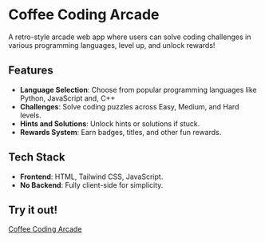 # Coffee Coding Arcade

A retro-style arcade web app where users can solve coding challenges in various programming languages, level up, and unlock rewards!

## Features
- **Language Selection**: Choose from popular programming languages like Python, JavaScript and, C++
- **Challenges**: Solve coding puzzles across Easy, Medium, and Hard levels.
- **Hints and Solutions**: Unlock hints or solutions if stuck.
- **Rewards System**: Earn badges, titles, and other fun rewards.

## Tech Stack
- **Frontend**: HTML, Tailwind CSS, JavaScript.
- **No Backend**: Fully client-side for simplicity.


## Try it out!

[Coffee Coding Arcade](https://divpreeet.github.io/coding-challenge-retro-ver)